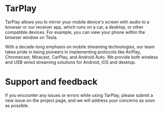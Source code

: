 # TarPlay
TarPlay allows you to mirror your mobile device's screen with audio to a browser or our receiver app, which runs on a car, a desktop, or other compatible devices. For example, you can view your phone within the browser window on Tesla.

With a decade-long emphasis on mobile streaming technologies, our team takes pride in being pioneers in implementing protocols like AirPlay, Chromecast, Miracast, CarPlay, and Android Auto. We provide both wireless and USB wired streaming solutions for Android, iOS and desktop.

# Support and feedback
If you encounter any issues or errors while using TarPlay, please submit a new issue on the project page, and we will address your concerns as soon as possible.
